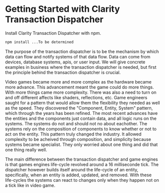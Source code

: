 Getting Started with Clarity Transaction Dispatcher
===

Install Clarity Transaction Dispatcher with npm.
```bash
npm install ...To be determined
```
The purpose of the transaction dispatcher is to be the mechanism by which data can flow and notify systems of that data flow.
Data can come from devices, database systems, apis, or user input. We will give concrete examples in business where the
transaction dispatcher is needed, but first the principle behind the transaction dispatcher is crucial. 

Video games became more and more complex as the hardware became more advance. This advancement meant the game could do more things.
With more things came more complexity. There was also a need to turn on and off different affects like shaders, reflections, etc. 
Game engineers saught for a pattern that would allow them the flexibility they needed as well as the speed. They discovered the "Component, Entity, System" 
pattern, which through the years has been refined. The most recent advances have the entities and the components just contain data, and all 
logic runs on the systems. The systems do not and should not no about eachother. The systems rely on the composition of components to 
know whether or not to act on the entity. This pattern truly changed the industry. It allowed complexity to be acheived through composition, 
and simplicity because systems became specialist. They only worried about one thing and did that one thing really well. 

The main difference between the transaction dispatcher and game engines is that games engines life-cycle revolved around a 16 milliseconde tick.
The dispatcher however builds itself around the life-cycle of an entity, specifically, when an entity is added, updated, and removed. With these
life-cycles the systems can react to changes only when they happen not on a tick like in video game.